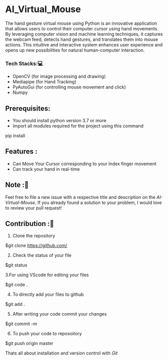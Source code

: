 # AI_Virtual_Mouse

The hand gesture virtual mouse using Python is an innovative application that allows users to control their computer cursor using hand movements. By leveraging computer vision and machine learning techniques, it captures the webcam feed, detects hand gestures, and translates them into mouse actions. This intuitive and interactive system enhances user experience and opens up new possibilities for natural human-computer interaction.

### Tech Stacks:💻
- OpenCV (for image processing and drawing)
- Mediapipe (for Hand Tracking)
- PyAutoGui (for controlling mouse movement and click)
- Numpy

## Prerequisites:
- You should install python version 3.7 or more
- Import all modules required for the project using this command

pip install <module name>


## Features :
* Can Move Your Cursor corresponding to your Index finger movement
* Can track your hand in real-time


## Note :📝 
Feel free to file a new issue with a respective title and description on the *AI-Virtual-Mouse*. If you already found a solution to your problem, I would love to review your pull request! 

## Contribution :📲
1. Clone the repository 

$git clone https://github.com/

2. Check the status of your file 

$git status


3.For using VScode for editing your files 

$git code .

4. To directly add your files to github

$git add .

5. After writing your code commit your changes 

$git commit -m  <message>

6. To push your code to reposoitory

$git push origin master

Thats all about installation and version control with *Git*
